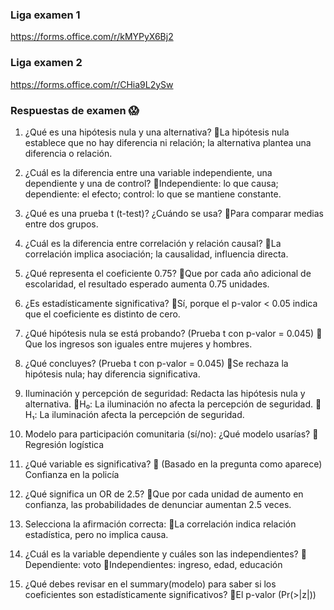 ### Liga examen 1
https://forms.office.com/r/kMYPyX6Bj2

### Liga examen 2
https://forms.office.com/r/CHia9L2ySw

### Respuestas de examen 😱

1. ¿Qué es una hipótesis nula y una alternativa?
🫰La hipótesis nula establece que no hay diferencia ni relación; la alternativa plantea una diferencia o relación.

2. ¿Cuál es la diferencia entre una variable independiente, una dependiente y una de control?
🫰Independiente: lo que causa; dependiente: el efecto; control: lo que se mantiene constante.

3. ¿Qué es una prueba t (t-test)? ¿Cuándo se usa?
🫰Para comparar medias entre dos grupos.

4. ¿Cuál es la diferencia entre correlación y relación causal?
🫰La correlación implica asociación; la causalidad, influencia directa.

5. ¿Qué representa el coeficiente 0.75?
🫰Que por cada año adicional de escolaridad, el resultado esperado aumenta 0.75 unidades.

6. ¿Es estadísticamente significativa?
🫰Sí, porque el p-valor < 0.05 indica que el coeficiente es distinto de cero.

7. ¿Qué hipótesis nula se está probando? (Prueba t con p-valor = 0.045)
🫰Que los ingresos son iguales entre mujeres y hombres.

8. ¿Qué concluyes? (Prueba t con p-valor = 0.045)
🫰Se rechaza la hipótesis nula; hay diferencia significativa.

9. Iluminación y percepción de seguridad: Redacta las hipótesis nula y alternativa.
🫰H₀: La iluminación no afecta la percepción de seguridad.
🫰H₁: La iluminación afecta la percepción de seguridad.

10. Modelo para participación comunitaria (sí/no): ¿Qué modelo usarías?
🫰Regresión logística

11. ¿Qué variable es significativa?
🫰 (Basado en la pregunta como aparece) Confianza en la policía

12. ¿Qué significa un OR de 2.5?
🫰Que por cada unidad de aumento en confianza, las probabilidades de denunciar aumentan 2.5 veces.

13. Selecciona la afirmación correcta:
🫰La correlación indica relación estadística, pero no implica causa.

14. ¿Cuál es la variable dependiente y cuáles son las independientes?
🫰Dependiente: voto
🫰Independientes: ingreso, edad, educación

15. ¿Qué debes revisar en el summary(modelo) para saber si los coeficientes son estadísticamente significativos?
🫰El p-valor (Pr(>|z|))
